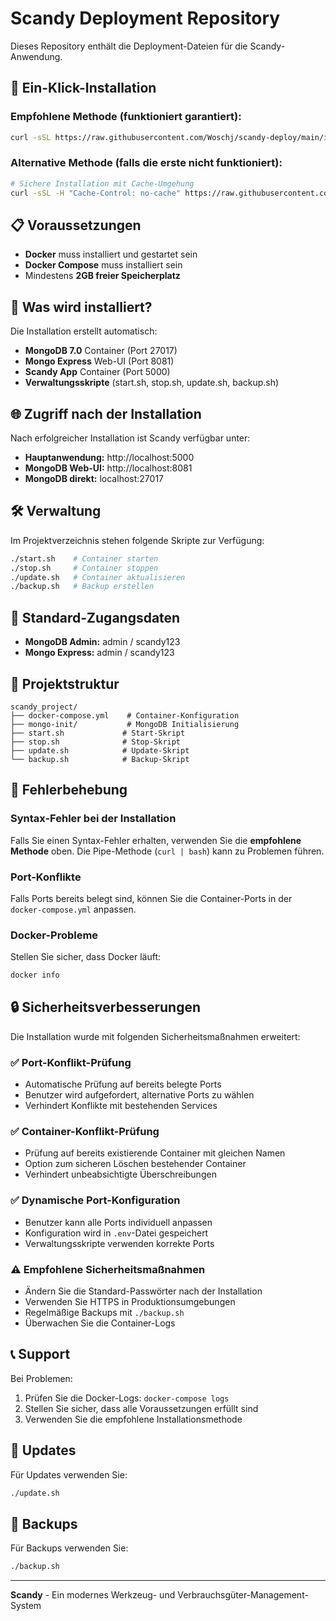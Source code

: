 # Scandy Deployment Repository

Dieses Repository enthält die Deployment-Dateien für die Scandy-Anwendung.

## 🚀 Ein-Klick-Installation

### Empfohlene Methode (funktioniert garantiert):
```bash
curl -sSL https://raw.githubusercontent.com/Woschj/scandy-deploy/main/install.sh -o install.sh && chmod +x install.sh && ./install.sh
```

### Alternative Methode (falls die erste nicht funktioniert):
```bash
# Sichere Installation mit Cache-Umgehung
curl -sSL -H "Cache-Control: no-cache" https://raw.githubusercontent.com/Woschj/scandy-deploy/main/install.sh -o install.sh && chmod +x install.sh && ./install.sh
```

## 📋 Voraussetzungen

- **Docker** muss installiert und gestartet sein
- **Docker Compose** muss installiert sein
- Mindestens **2GB freier Speicherplatz**

## 🔧 Was wird installiert?

Die Installation erstellt automatisch:

- **MongoDB 7.0** Container (Port 27017)
- **Mongo Express** Web-UI (Port 8081)
- **Scandy App** Container (Port 5000)
- **Verwaltungsskripte** (start.sh, stop.sh, update.sh, backup.sh)

## 🌐 Zugriff nach der Installation

Nach erfolgreicher Installation ist Scandy verfügbar unter:

- **Hauptanwendung:** http://localhost:5000
- **MongoDB Web-UI:** http://localhost:8081
- **MongoDB direkt:** localhost:27017

## 🛠️ Verwaltung

Im Projektverzeichnis stehen folgende Skripte zur Verfügung:

```bash
./start.sh    # Container starten
./stop.sh     # Container stoppen
./update.sh   # Container aktualisieren
./backup.sh   # Backup erstellen
```

## 🔐 Standard-Zugangsdaten

- **MongoDB Admin:** admin / scandy123
- **Mongo Express:** admin / scandy123

## 📁 Projektstruktur

```
scandy_project/
├── docker-compose.yml    # Container-Konfiguration
├── mongo-init/           # MongoDB Initialisierung
├── start.sh             # Start-Skript
├── stop.sh              # Stop-Skript
├── update.sh            # Update-Skript
└── backup.sh            # Backup-Skript
```

## 🐛 Fehlerbehebung

### Syntax-Fehler bei der Installation
Falls Sie einen Syntax-Fehler erhalten, verwenden Sie die **empfohlene Methode** oben. Die Pipe-Methode (`curl | bash`) kann zu Problemen führen.

### Port-Konflikte
Falls Ports bereits belegt sind, können Sie die Container-Ports in der `docker-compose.yml` anpassen.

### Docker-Probleme
Stellen Sie sicher, dass Docker läuft:
```bash
docker info
```

## 🔒 Sicherheitsverbesserungen

Die Installation wurde mit folgenden Sicherheitsmaßnahmen erweitert:

### ✅ Port-Konflikt-Prüfung
- Automatische Prüfung auf bereits belegte Ports
- Benutzer wird aufgefordert, alternative Ports zu wählen
- Verhindert Konflikte mit bestehenden Services

### ✅ Container-Konflikt-Prüfung
- Prüfung auf bereits existierende Container mit gleichen Namen
- Option zum sicheren Löschen bestehender Container
- Verhindert unbeabsichtigte Überschreibungen

### ✅ Dynamische Port-Konfiguration
- Benutzer kann alle Ports individuell anpassen
- Konfiguration wird in `.env`-Datei gespeichert
- Verwaltungsskripte verwenden korrekte Ports

### ⚠️ Empfohlene Sicherheitsmaßnahmen
- Ändern Sie die Standard-Passwörter nach der Installation
- Verwenden Sie HTTPS in Produktionsumgebungen
- Regelmäßige Backups mit `./backup.sh`
- Überwachen Sie die Container-Logs

## 📞 Support

Bei Problemen:
1. Prüfen Sie die Docker-Logs: `docker-compose logs`
2. Stellen Sie sicher, dass alle Voraussetzungen erfüllt sind
3. Verwenden Sie die empfohlene Installationsmethode

## 🔄 Updates

Für Updates verwenden Sie:
```bash
./update.sh
```

## 💾 Backups

Für Backups verwenden Sie:
```bash
./backup.sh
```

---

**Scandy** - Ein modernes Werkzeug- und Verbrauchsgüter-Management-System 
